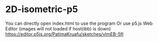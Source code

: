 # 2D-isometric-p5
You can directly open index.html to use the program
Or use p5.js Web Editor (images will not loaded if host(ibb) is down)
https://editor.p5js.org/PatimaKruafu/sketches/vlmEB-5fI
